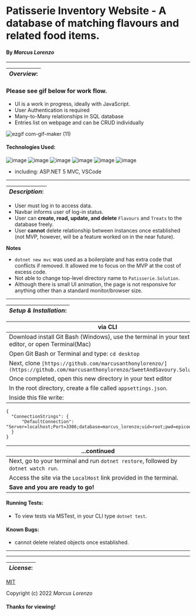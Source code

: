 # Patisserie Inventory Website - A database of matching flavours and related food items.
#### By _**Marcus Lorenzo**_
---


| **_Overview_:** |
|---|

### Please see gif below for work flow.
- UI is a work in progress, ideally with JavaScript.
- User Authentication is required
- Many-to-Many relationships in SQL database
- Entries list on webpage and can be CRUD individually


![ezgif com-gif-maker (11)](https://user-images.githubusercontent.com/100096239/176559207-7b8a4f3a-3459-4411-91f7-22e6d5f87f27.gif)


#### Technologies Used:
![image](https://img.shields.io/badge/C%23-239120?style=for-the-badge&logo=c-sharp&logoColor=white)
![image](https://img.shields.io/badge/.NET-512BD4?style=for-the-badge&logo=dotnet&logoColor=white)
![image](https://img.shields.io/badge/MySQL-005C84?style=for-the-badge&logo=mysql&logoColor=white)
![image](https://img.shields.io/badge/HTML5-E34F26?style=for-the-badge&logo=html5&logoColor=white)  ![image](https://img.shields.io/badge/CSS3-1572B6?style=for-the-badge&logo=css3&logoColor=white)
![image](https://img.shields.io/badge/GIT-E44C30?style=for-the-badge&logo=git&logoColor=white)

* including: ASP.NET 5 MVC, VSCode
---


| **_Description_:** |
|---|

- User must log in to access data.
- Navbar informs user of log-in status.
- User can **create, read, update, and delete** `Flavours` and `Treats` to the database freely.
- User **cannot** delete relationship between instances once established (not MVP, however, will be a feature worked on in the near future).

**Notes**
- `dotnet new mvc` was used as a boilerplate and has extra code that conflicts if removed. It allowed me to focus on the MVP at the cost of excess code.
- Not able to change top-level directory name to `Patisserie.Solution`.
- Although there is small UI animation, the page is not responsive for anything other than a standard monitor/browser size.

---

| **_Setup & Installation_:** |
|---|

|   via CLI   |
|---|
| Download install Git Bash (Windows), use the terminal in your text editor, or open Terminal(Mac) 
| Open Git Bash or Terminal and type: `cd desktop` 
| Next, clone `[https://github.com/marcusanthonylorenzo/](https://github.com/marcusanthonylorenzo/SweetAndSavoury.Solution)` 
| Once completed, open this new directory in your text editor
| In the root directory, create a file called `appsettings.json`.
| Inside this file write:
```
{
  "ConnectionStrings": {
      "DefaultConnection": "Server=localhost;Port=3306;database=marcus_lorenzo;uid=root;pwd=epicodus;"
  }
}
```

| ...continued |
|---|
| Next, go to your terminal and run `dotnet restore`, followed by `dotnet watch run`.
| Access the site via the `LocalHost` link provided in the terminal.
| **Save and you are ready to go!**

 
<!-- |  MySQL Setup  |
|---|
| In your MySQL Workbench, click Connect to Database, Stored Connection:  Local instance 3306
**Must match the `Port=3306;` in the `"DefaultConnection"` query inside your `appsettings.json` file.**
| In **Schemas Navigator** in the Navigator bar on the left, right-click and select "Create Schema".
| The name of the new Schema **must match the `database=marcus_lorenzo;` in the `"DefaultConnection"` query inside your `appsettings.json` file.**
| Once loaded, go to your new Schema tree in the Navigator bar on the left, click down to Tables, right click "Create Table".
| Your details should look like this:

[Image of applied tables here] -->

#### Running Tests:
- To view tests via MSTest, in your CLI type `dotnet test`.

#### Known Bugs:
* cannot delete related objects once established.

---

---
| **_License_:** |
|---|

[MIT]()

Copyright (c) 2022 _Marcus Lorenzo_


#### Thanks for viewing!
